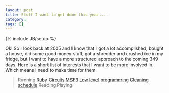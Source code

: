 ```yaml
---
layout: post
title: Stuff I want to get done this year....
category: 
tags: []
---
```

{% include JB/setup %}

Ok!  So I look back at 2005 and I know that I got a lot accomplished; bought a house, did some good money stuff, got a shredder and crushed ice in my fridge, but I want to have a more structured approach to the coming 349 days.  Here is a short list of interests that I want to be more involved in.  Which means I need to make time for them.
<blockquote>Running
<a title="Ruby" target="_blank" href="http://del.icio.us/skout23/ruby"> Ruby</a>
<a title="Circuits" target="_blank" href="http://del.icio.us/skout23/electronics"> Circuits</a>
<a title="MSF3" target="_blank" href="http://metasploit.org/"> MSF3</a>
<a title="Low level programming" target="_blank" href="http://del.icio.us/skout23/assembler"> Low level programming</a>
<a title="Cleaning schedule" target="_blank" href="http://www.dyson.com/"> Cleaning schedule</a>
Reading
Playing</blockquote>
